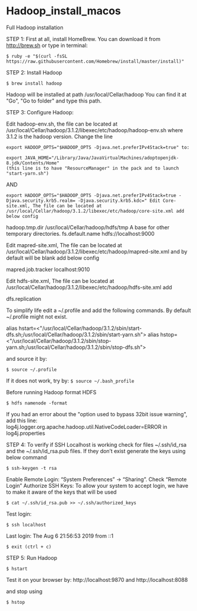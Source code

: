# Hadoop_install_macos
Full Hadoop installation

STEP 1: First at all, install HomeBrew. You can download it from http://brew.sh or type in terminal:
```
$ ruby -e "$(curl -fsSL https://raw.githubusercontent.com/Homebrew/install/master/install)"
```

STEP 2: Install Hadoop

```
$ brew install hadoop
```

Hadoop will be installed at path /usr/local/Cellar/hadoop
You can find it at "Go", "Go to folder" and type this path.


STEP 3: Configure Hadoop:

Edit hadoop-env.sh, the file can be located at /usr/local/Cellar/hadoop/3.1.2/libexec/etc/hadoop/hadoop-env.sh where 3.1.2 is the hadoop version. Change the line

```
export HADOOP_OPTS="$HADOOP_OPTS -Djava.net.preferIPv4Stack=true" to:

export JAVA_HOME="/Library/Java/JavaVirtualMachines/adoptopenjdk-8.jdk/Contents/Home"
(this line is to have "ResourceManager" in the pack and to launch "start-yarn.sh")

```


AND

```
export HADOOP_OPTS="$HADOOP_OPTS -Djava.net.preferIPv4Stack=true -Djava.security.krb5.realm= -Djava.security.krb5.kdc=" Edit Core-site.xml, The file can be located at /usr/local/Cellar/hadoop/3.1.2/libexec/etc/hadoop/core-site.xml add below config
```

<property>
<name>hadoop.tmp.dir</name>
<value>/usr/local/Cellar/hadoop/hdfs/tmp</value>
<description>A base for other temporary directories.</description>
</property>
<property>
<name>fs.default.name</name>
<value>hdfs://localhost:9000</value>
</property>

Edit mapred-site.xml, The file can be located at /usr/local/Cellar/hadoop/3.1.2/libexec/etc/hadoop/mapred-site.xml and by default will be blank add below config

<configuration>
 <property>
  <name>mapred.job.tracker</name>
  <value>localhost:9010</value>
 </property>
</configuration>

Edit hdfs-site.xml, The file can be located at /usr/local/Cellar/hadoop/3.1.2/libexec/etc/hadoop/hdfs-site.xml add

<configuration>
 <property>
  <name>dfs.replication</name>
  <value></value>
 </property>
</configuration>

To simplify life edit a ~/.profile and add the following commands. By default ~/.profile might not exist.

alias hstart=<"/usr/local/Cellar/hadoop/3.1.2/sbin/start-dfs.sh;/usr/local/Cellar/hadoop/3.1.2/sbin/start-yarn.sh">
alias hstop=<"/usr/local/Cellar/hadoop/3.1.2/sbin/stop-yarn.sh;/usr/local/Cellar/hadoop/3.1.2/sbin/stop-dfs.sh">

and source it by:

```
$ source ~/.profile 
```

If it does not work, try by: ```$ source ~/.bash_profile```

Before running Hadoop format HDFS

```
$ hdfs namenode -format
```

If you had an error about the "option used to bypass 32bit issue warning", add this line:
log4j.logger.org.apache.hadoop.util.NativeCodeLoader=ERROR
in log4j.properties


STEP 4: To verify if SSH Localhost is working check for files ~/.ssh/id_rsa and the ~/.ssh/id_rsa.pub files. If they don’t exist generate the keys using below command

```
$ ssh-keygen -t rsa
```

Enable Remote Login: “System Preferences” -> “Sharing”. Check “Remote Login” Authorize SSH Keys: To allow your system to accept login, we have to make it aware of the keys that will be used

```
$ cat ~/.ssh/id_rsa.pub >> ~/.ssh/authorized_keys
```

Test login:
```
$ ssh localhost
```
Last login: The Aug 6 21:56:53 2019 from ::1
```
$ exit (ctrl + c)
```


STEP 5: Run Hadoop

```
$ hstart
```

Test it on your browser by: http://localhost:9870  and http://localhost:8088


and stop using

```
$ hstop
```

